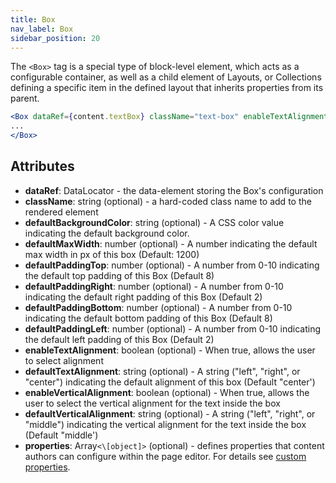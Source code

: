 ```yaml
---
title: Box
nav_label: Box
sidebar_position: 20
---
```


The `<Box>` tag is a special type of block-level element, which acts as a configurable container, as well as a child element of Layouts, or Collections defining a specific item in the defined layout that inherits properties from its parent.

```jsx
<Box dataRef={content.textBox} className="text-box" enableTextAlignment={true}>
...
</Box>
```

## Attributes

* **dataRef**: DataLocator - the data-element storing the Box's configuration
* **className**: string (optional) - a hard-coded class name to add to the rendered element
* **defaultBackgroundColor**: string (optional) - A CSS color value indicating the default background color.
* **defaultMaxWidth**: number (optional) - A number indicating the default max width in px of this box (Default: 1200)
* **defaultPaddingTop**: number (optional) - A number from 0-10 indicating the default top padding of this Box (Default 8)
* **defaultPaddingRight**: number (optional) - A number from 0-10 indicating the default right padding of this Box (Default 2)
* **defaultPaddingBottom**: number (optional) - A number from 0-10 indicating the default bottom padding of this Box (Default 8)
* **defaultPaddingLeft**: number (optional) - A number from 0-10 indicating the default left padding of this Box (Default 2)
* **enableTextAlignment**: boolean (optional) - When true, allows the user to select alignment
* **defaultTextAlignment**: string (optional) - A string ("left", "right", or "center") indicating the default alignment of this box (Default "center')
* **enableVerticalAlignment**: boolean (optional) - When true, allows the user to select the vertical alignment for the text inside the box
* **defaultVerticalAlignment**: string (optional) - A string ("left", "right", or "middle") indicating the vertical alignment for the text inside the box (Default "middle')
* **properties**: Array`<\[object]>` (optional) - defines properties that content authors can configure within the page editor. For details see [custom properties](/docs/studio/developers/features/properties).
